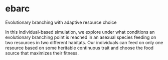 # ebarc
Evolutionary branching with adaptive resource choice

In this individual-based simulation, we explore under what conditions an evolutionary branching point is reached in an asexual species feeding on two resources in two different habitats. Our individuals can feed on only one resource based on some heritable continuous trait and choose the food source that maximizes their fitness.
